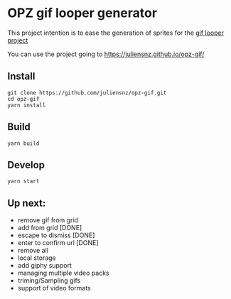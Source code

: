 # OPZ gif looper generator

This project intention is to ease the generation of sprites for the [gif looper project](https://www.synthpaks.com/collections/frontpage/products/gif-looper-template-project-beta)

You can use the project going to https://juliensnz.github.io/opz-gif/

## Install

    git clone https://github.com/juliensnz/opz-gif.git
    cd opz-gif
    yarn install

## Build

    yarn build

## Develop

    yarn start

## Up next:

- remove gif from grid
- add from grid [DONE]
- escape to dismiss [DONE]
- enter to confirm url [DONE]
- remove all
- local storage
- add giphy support
- managing multiple video packs
- triming/Sampling gifs
- support of video formats
